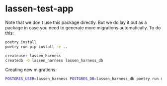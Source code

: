 # lassen-test-app

Note that we don't use this package directly. But we do lay it out as a package in case you need to generate more migrations automatically. To do this:

```sh
poetry install
poetry run pip install -e ..

createuser lassen_harness
createdb -O lassen_harness lassen_harness_db
```

Creating new migrations:

```sh
POSTGRES_USER=lassen_harness POSTGRES_DB=lassen_harness_db poetry run migrate revision --autogenerate --message "New migration"
```
